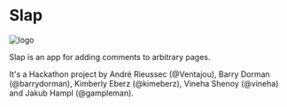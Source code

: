 # Slap

![logo](https://rawgit.com/Ventajou/Slap/master/prototype/test_ui/assets/icon.svg)

Slap is an app for adding comments to arbitrary pages.

It's a Hackathon project by André Rieussec (@Ventajou), Barry Dorman (@barrydorman), Kimberly Eberz (@kimeberz), Vineha Shenoy (@vineha) and Jakub Hampl (@gampleman).
